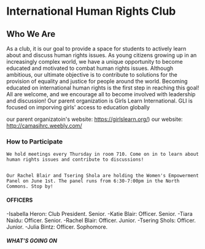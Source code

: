 <body>
<h1> International Human Rights Club  </h1>
  
<h2> Who We Are</h2>
    As a club, it is our goal to provide a space for students to actively learn about and discuss human rights issues. As young citizens growing up in an increasingly complex world, we have a unique opportunity to become educated and motivated to combat human rights issues. Although ambitious, our ultimate objective is to contribute to solutions for the provision of equality and justice for people around the world. Becoming educated on international human rights is the first step in reaching this goal! All are welcome, and we encourage all to become involved with leadership and discussion!
    Our parent organization is Girls Learn International. GLI is focused on imporving girls' access to education globally
   
   
   our parent organizatoin's website: https://girlslearn.org/) 
   our website: http://camasihrc.weebly.com/
    <h3> How to Participate </h4>
    
    
    We hold meetings every Thursday in room 710. Come on in to learn about human rights issues and contribute to discussions! 
    
    
    Our Rachel Blair and Tsering Shola are holding the Women's Empowerment Panel on June 1st. The panel runs from 6:30-7:00pm in the North Commons. Stop by! 
     
    
    
   
<h4>OFFICERS</h4>
    -Isabella Heron: Club President. Senior. 
    -Katie Blair: Officer. Senior.
    -Tiara Naidu: Officer. Senior.
    -Rachel Blair: Officer. Junior.
    -Tsering Shols: Officer. Junior.
    -Julia Bintz: Officer. Sophomore.


<h5> WHAT'S GOING ON </h5>

  
  
  
  </body>
